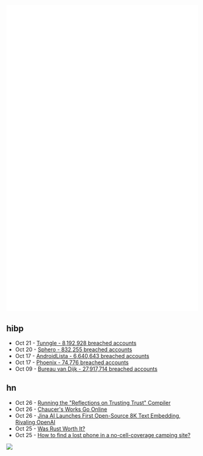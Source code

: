 ![Metrics](https://raw.githubusercontent.com/phixion/phixion/master/metrics.svg)

## hibp

<!--
for https://github.com/phixion/phixion/blob/main/.github/workflows/feeds.yml
-->
<!--START_SECTION:haveibeenpwnd-->
- Oct 21 - [Tunngle - 8,192,928 breached accounts](https://haveibeenpwned.com/PwnedWebsites#Tunngle)
- Oct 20 - [Sphero - 832,255 breached accounts](https://haveibeenpwned.com/PwnedWebsites#Sphero)
- Oct 17 - [AndroidLista - 6,640,643 breached accounts](https://haveibeenpwned.com/PwnedWebsites#AndroidLista)
- Oct 17 - [Phoenix - 74,776 breached accounts](https://haveibeenpwned.com/PwnedWebsites#Phoenix)
- Oct 09 - [Bureau van Dijk - 27,917,714 breached accounts](https://haveibeenpwned.com/PwnedWebsites#BVD)
<!--END_SECTION:haveibeenpwnd-->

## hn

<!--
for https://github.com/phixion/phixion/blob/main/.github/workflows/feeds.yml
-->
<!--START_SECTION:hn-->
- Oct 26 - [Running the "Reflections on Trusting Trust" Compiler](https://research.swtch.com/nih)
- Oct 26 - [Chaucer's Works Go Online](https://blogs.bl.uk/digitisedmanuscripts/2023/10/chaucers-works-go-online.html)
- Oct 26 - [Jina AI Launches First Open-Source 8K Text Embedding, Rivaling OpenAI](https://jina.ai/news/jina-ai-launches-worlds-first-open-source-8k-text-embedding-rivaling-openai/)
- Oct 25 - [Was Rust Worth It?](https://jsoverson.medium.com/was-rust-worth-it-f43d171fb1b3)
- Oct 25 - [How to find a lost phone in a no-cell-coverage camping site?](https://manas.tech/blog/2023/10/25/approaching-unconventional-problems/)
<!--END_SECTION:hn-->

<!--
for https://yhype.me
-->
![](https://hit.yhype.me/github/profile?user_id=13013670)
